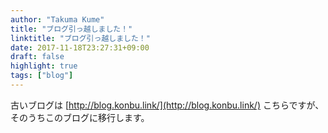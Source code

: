 ```yaml
---
author: "Takuma Kume"
title: "ブログ引っ越しました！"
linktitle: "ブログ引っ越しました！"
date: 2017-11-18T23:27:31+09:00
draft: false
highlight: true
tags: ["blog"]
---
```


古いブログは [http://blog.konbu.link/](http://blog.konbu.link/) こちらですが、そのうちこのブログに移行します。
